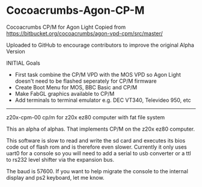 # Cocoacrumbs-Agon-CP-M


Cocoacrumbs CP/M for Agon Light
Copied from
https://bitbucket.org/cocoacrumbs/agon-vpd-cpm/src/master/

Uploaded to GitHub to encourage contributors to improve the original Alpha Version

INITIAL Goals
- First task combine the CP/M VPD with the MOS VPD so Agon Light doesn't need to be flashed seperately for CP/M firmware
- Create Boot Menu for MOS, BBC Basic and CP/M
- Make FabGL graphics available to CP/M
- Add terminals to terminal emulator e.g. DEC VT340, Televideo 950, etc

----------
z20x-cpm-00
cp/m for z20x ez80 computer with fat file system

This an alpha of alphas. That implements CP/M on the z20x ez80 computer.

This software is slow to read and write the sd card and executes its bios code out of flash rom and is therefore even slower. Currently it only uses uart0 for a console so you will need to add a serial to usb converter or a ttl to rs232 level shifter via the expansion bus.

The baud is 57600. If you want to help migrate the console to the internal display and ps2 keyboard, let me know.

